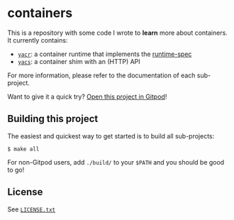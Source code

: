 # containers

This is a repository with some code I wrote to **learn** more about containers. It currently contains:

- [`yacr`](./yacr/): a container runtime that implements the [runtime-spec][]
- [`yacs`](./yacs/): a container shim with an (HTTP) API

For more information, please refer to the documentation of each sub-project.

Want to give it a quick try? [Open this project in Gitpod](https://gitpod.io/#https://github.com/willdurand/containers)!

## Building this project

The easiest and quickest way to get started is to build all sub-projects:

```
$ make all
```

For non-Gitpod users, add `./build/` to your `$PATH` and you should be good to go!

## License

See [`LICENSE.txt`](./LICENSE.txt)

[runtime-spec]: https://github.com/opencontainers/runtime-spec

